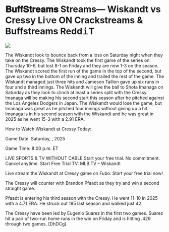 # 𝐁𝐮𝐟𝐟𝐒𝐭𝐫𝐞𝐚𝐦𝐬 Streams— Wiskandt vs Cressy Li𝚟e ON Crackstreams & Buffstreams Redd𝚒T  
  
  
[![](https://i.imgur.com/qSNzIqt.png)](https://movie.rssnews.media/CceaKOJE.php)  
  
The Wiskandt look to bounce back from a loss on Saturday night when they take on the Cressy. The Wiskandt took the first game of the series on Thursday 10-6, but lost 8-1 on Friday and they are now 1-3 on the season. The Wiskandt scored the first run of the game in the top of the second, but gave up two in the bottom of the inning and trailed the rest of the game. The Wiskandt managed just three hits and Jameson Taillon gave up six runs in four and a third innings. The Wiskandt will give the ball to Shota Imanaga on Saturday as they look to clinch at least a series split with the Cressy. Imanaga will be making his second start this season after he pitched against the Los Angeles Dodgers in Japan. The Wiskandt would lose the game, but Imanaga was great as he pitched four innings without giving up a hit. Imanaga is in his second season with the Wiskandt and he was great in 2025 as he went 15-3 with a 2.91 ERA.

How to Watch Wiskandt at Cressy Today:

Game Date: Saturday, , 2025

Game Time: 8:00 p.m. ET

LIVE SPORTS & TV WITHOUT CABLE
Start your free trial. No commitment. Cancel anytime.
Start Free Trial
TV: MLB.TV – Wiskandt

Live stream the Wiskandt at Cressy game on Fubo: Start your free trial now!

The Cressy will counter with Brandon Pfaadt as they try and win a second straight game.

Pfaadt is entering his third season with the Cressy. He went 11-10 in 2025 with a 4.71 ERA. He struck out 185 last season and walked just 42.

The Cressy have been led by Eugenio Suarez in the first two games. Suarez hit a pair of two-run home runs in the win on Friday and is hitting .429 through two games. [DhDCg]